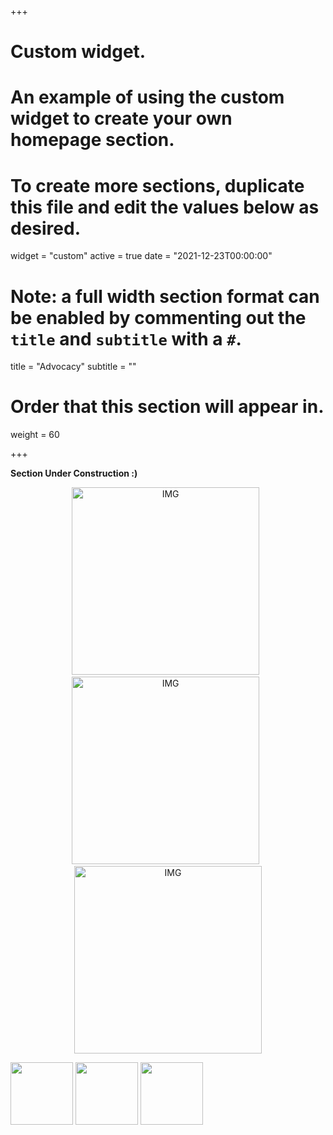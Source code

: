 +++
# Custom widget.
# An example of using the custom widget to create your own homepage section.
# To create more sections, duplicate this file and edit the values below as desired.
widget = "custom"
active = true
date = "2021-12-23T00:00:00"

# Note: a full width section format can be enabled by commenting out the `title` and `subtitle` with a `#`.
title = "Advocacy"
subtitle = ""

# Order that this section will appear in.
weight = 60

+++

<b>Section Under Construction :)</b>

<p align="center">
  <img alt="IMG" src="https://i.imgur.com/SkLqnec.jpg" width=300>
&nbsp;
  <img alt="IMG" src="https://i.imgur.com/MP2eTsx.jpg" width=300>
&nbsp;
  <img alt="IMG" src="https://i.imgur.com/zvszMkm.jpg" width=300>
</p>


<p float="none">
  <img src="https://i.imgur.com/SkLqnec.jpg" width="100" />
  <img src="https://i.imgur.com/MP2eTsx.jpg" width="100" /> 
  <img src="https://i.imgur.com/zvszMkm.jpg" width="100" />
</p>
